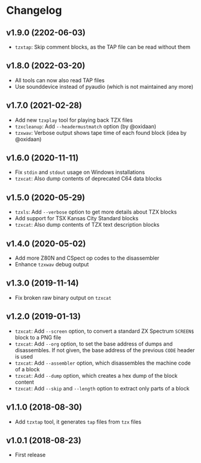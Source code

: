 # Changelog

## v1.9.0 (2202-06-03)

* `tzxtap`: Skip comment blocks, as the TAP file can be read without them

## v1.8.0 (2022-03-20)

* All tools can now also read TAP files
* Use sounddevice instead of pyaudio (which is not maintained any more)

## v1.7.0 (2021-02-28)

* Add new `tzxplay` tool for playing back TZX files
* `tzxcleanup`: Add `--headermustmatch` option (by @oxidaan)
* `tzxwav`: Verbose output shows tape time of each found block (idea by @oxidaan)

## v1.6.0 (2020-11-11)

* Fix `stdin` and `stdout` usage on Windows installations
* `tzxcat`: Also dump contents of deprecated C64 data blocks

## v1.5.0 (2020-05-29)

* `tzxls`: Add `--verbose` option to get more details about TZX blocks
* Add support for TSX Kansas City Standard blocks
* `tzxcat`: Also dump contents of TZX text description blocks

## v1.4.0 (2020-05-02)

* Add more Z80N and CSpect op codes to the disassembler
* Enhance `tzxwav` debug output

## v1.3.0 (2019-11-14)

* Fix broken raw binary output on `tzxcat`

## v1.2.0 (2019-01-13)

* `tzxcat`: Add `--screen` option, to convert a standard ZX Spectrum `SCREEN$` block to a PNG file
* `tzxcat`: Add `--org` option, to set the base address of dumps and disassembles. If not given, the base address of the previous `CODE` header is used
* `tzxcat`: Add `--assembler` option, which disassembles the machine code of a block
* `tzxcat`: Add `--dump` option, which creates a hex dump of the block content
* `tzxcat`: Add `--skip` and `--length` option to extract only parts of a block

## v1.1.0 (2018-08-30)

* Add `tzxtap` tool, it generates `tap` files from `tzx` files

## v1.0.1 (2018-08-23)

* First release
